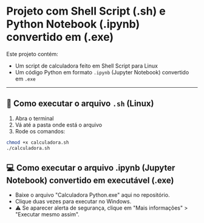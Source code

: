 # Projeto com Shell Script (.sh) e Python Notebook (.ipynb) convertido em (.exe)

Este projeto contém:
- Um script de calculadora feito em Shell Script para Linux
- Um código Python em formato `.ipynb` (Jupyter Notebook) convertido em `.exe`

---

## 🐧 Como executar o arquivo `.sh` (Linux)

1. Abra o terminal  
2. Vá até a pasta onde está o arquivo  
3. Rode os comandos:

```bash
chmod +x calculadora.sh
./calculadora.sh

```

## 💻 Como executar o arquivo .ipynb (Jupyter Notebook) convertido em executável (.exe)

- Baixe o arquivo "Calculadora Python.exe" aqui no repositório.
- Clique duas vezes para executar no Windows.
- ⚠️ Se aparecer alerta de segurança, clique em "Mais informações" > "Executar mesmo assim".




